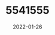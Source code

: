 ---
title: 5541555
date: 2022-01-26
draft: false
name: 甘城なつき
img_url: https://ae05.alicdn.com/kf/H8717a983bf6b4ad393dad38f5728c9297.png
original_fn: DSCF0454.jpg
tags:
- 甘城なつき

---